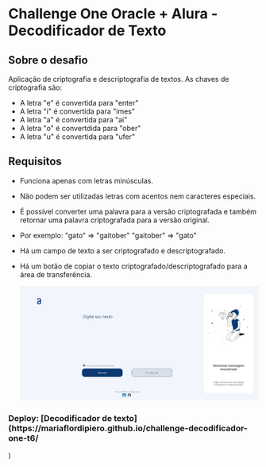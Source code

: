 <h1>Challenge One Oracle + Alura - Decodificador de Texto</h1>


<h2>Sobre o desafio</h2>

Aplicação de criptografia e descriptografia de textos.
As chaves de criptografia são:
 - A letra "e" é convertida para "enter"
 - A letra "i" é convertida para "imes"
 - A letra "a" é convertida para "ai"
 - A letra "o" é convertdida para "ober"
 - A letra "u" é convertida para "ufer"


<h2>Requisitos</h2>

 - Funciona apenas com letras minúsculas.
- Não podem ser utilizadas letras com acentos nem caracteres especiais.
- É possível converter uma palavra para a versão criptografada e também retornar uma palavra criptografada para a versão original.
- Por exemplo:
"gato" => "gaitober"
"gaitober" => "gato"

- Há um campo de texto a ser criptografado e descriptografado.
- Há um botão de copiar o texto criptografado/descriptografado para a área de transferência.

  ![Tela do decodificador](https://github.com/MariaFlorDiPiero/challenge-decodificador-one-t6/blob/main/Captura%20de%20Tela%20(488).png?raw=true)

<h3>Deploy: [Decodificador de texto] (https://mariaflordipiero.github.io/challenge-decodificador-one-t6/</h3>)

